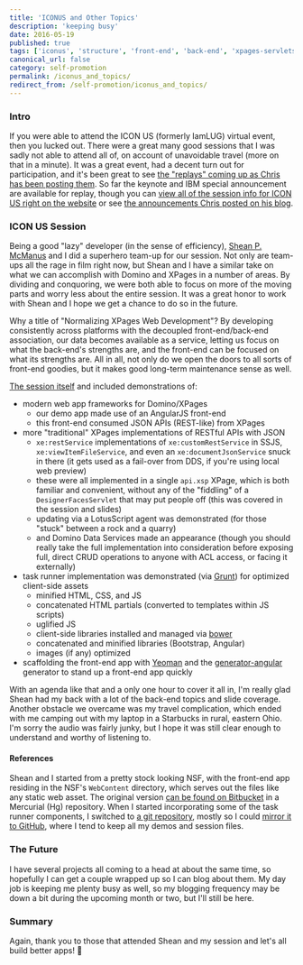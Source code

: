 ```yaml
---
title: 'ICONUS and Other Topics'
description: 'keeping busy'
date: 2016-05-19
published: true
tags: ['iconus', 'structure', 'front-end', 'back-end', 'xpages-servlets', 'scm', 'yeoman', 'grunt', 'rest', 'angularjs']
canonical_url: false
category: self-promotion
permalink: /iconus_and_topics/
redirect_from: /self-promotion/iconus_and_topics/
---
```


### Intro

If you were able to attend the ICON US (formerly IamLUG) virtual event, then you lucked out. There were a great many good sessions that I was sadly not able to attend all of, on account of unavoidable travel (more on that in a minute). It was a great event, had a decent turn out for participation, and it's been great to see [the "replays" coming up as Chris has been posting them](https://www.idonotes.com/idonotes/idonotes.nsf). So far the keynote and IBM special announcement are available for replay, though you can [view all of the session info for ICON US right on the website](https://iamiconus.org/iamiconus/iconus2016.nsf/agendas.xsp) or see [the announcements Chris posted on his blog](https://www.idonotes.com/idonotes/idonotes.nsf/dx/search.htm?opendocument&q=iamiconus).

### ICON US Session

Being a good "lazy" developer (in the sense of efficiency), [Shean P. McManus](https://twitter.com/sheanpmcmanus) and I did a superhero team-up for our session. Not only are team-ups all the rage in film right now, but Shean and I have a similar take on what we can accomplish with Domino and XPages in a number of areas. By dividing and conquoring, we were both able to focus on more of the moving parts and worry less about the entire session. It was a great honor to work with Shean and I hope we get a chance to do so in the future.

Why a title of "Normalizing XPages Web Development"? By developing consistently across platforms with the decoupled front-end/back-end association, our data becomes available as a service, letting us focus on what the back-end's strengths are, and the front-end can be focused on what its strengths are. All in all, not only do we open the doors to all sorts of front-end goodies, but it makes good long-term maintenance sense as well.

[The session itself](https://www.idonotes.com/idonotes/idonotes.nsf/dx/normalizing-xpages-web-development.htm) and included demonstrations of:

* modern web app frameworks for Domino/XPages
  * our demo app made use of an AngularJS front-end
  * this front-end consumed JSON APIs (REST-like) from XPages
* more "traditional" XPages implementations of RESTful APIs with JSON
  * `xe:restService` implementations of `xe:customRestService` in SSJS, `xe:viewItemFileService`, and even an `xe:documentJsonService` snuck in there (it gets used as a fail-over from DDS, if you're using local web preview)
  * these were all implemented in a single `api.xsp` XPage, which is both familiar and convenient, without any of the "fiddling" of a `DesignerFacesServlet` that may put people off (this was covered in the session and slides)
  * updating via a LotusScript agent was demonstrated (for those "stuck" between a rock and a quarry)
  * and Domino Data Services made an appearance (though you should really take the full implementation into consideration before exposing full, direct CRUD operations to anyone with ACL access, or facing it externally)
* task runner implementation was demonstrated (via [Grunt](https://gruntjs.com/)) for optimized client-side assets
  * minified HTML, CSS, and JS
  * concatenated HTML partials (converted to templates within JS scripts)
  * uglified JS
  * client-side libraries installed and managed via [bower](https://bower.io/)
  * concatenated and minified libraries (Bootstrap, Angular)
  * images (if any) optimized
* scaffolding the front-end app with [Yeoman](https://yeoman.io/) and the [generator-angular](https://github.com/yeoman/generator-angular) generator to stand up a front-end app quickly

With an agenda like that and a only one hour to cover it all in, I'm really glad Shean had my back with a lot of the back-end topics and slide coverage. Another obstacle we overcame was my travel complication, which ended with me camping out with my laptop in a Starbucks in rural, eastern Ohio. I'm sorry the audio was fairly junky, but I hope it was still clear enough to understand and worthy of listening to.

#### References

Shean and I started from a pretty stock looking NSF, with the front-end app residing in the NSF's `WebContent` directory, which serves out the files like any static web asset. The original version [can be found on Bitbucket](https://bitbucket.org/spmcmanus/beerdebt) in a Mercurial (Hg) repository. When I started incorporating some of the task runner components, I switched to [a git repository](https://bitbucket.org/edm00se/beer-debt-mk2), mostly so I could [mirror it to GitHub](https://github.com/edm00se/beer-debt-mk2), where I tend to keep all my demos and session files.

### The Future

I have several projects all coming to a head at about the same time, so hopefully I can get a couple wrapped up so I can blog about them. My day job is keeping me plenty busy as well, so my blogging frequency may be down a bit during the upcoming month or two, but I'll still be here.

### Summary

Again, thank you to those that attended Shean and my session and let's all build better apps! 🍻